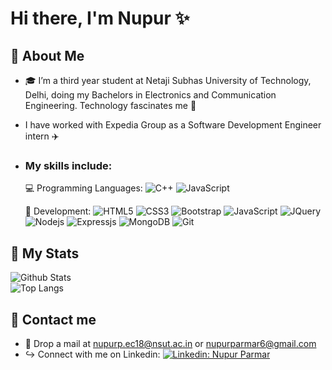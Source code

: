 

<!--
**nupurparmar6/nupurparmar6** is a ✨ _special_ ✨ repository because its `README.md` (this file) appears on your GitHub profile.

Here are some ideas to get you started:

- 🔭 I’m currently working on ...
- 🌱 I’m currently learning ...
- 👯 I’m looking to collaborate on ...
- 🤔 I’m looking for help with ...
- 💬 Ask me about ...
- 📫 How to reach me: ...
- 😄 Pronouns: ...
- ⚡ Fun fact: ...
-->
# Hi there, I'm Nupur :sparkles:


## :star2: About Me 

- :mortar_board: I’m a third year student at Netaji Subhas University of Technology, Delhi, doing my Bachelors in Electronics and Communication Engineering. Technology fascinates me :space_invader:
- I have worked with Expedia Group as a Software Development Engineer intern :airplane:
- ### My skills include:
  :computer: Programming Languages:
  ![C++](https://img.shields.io/badge/C%2B%2B-00599C?style=for-the-badge&logo=c%2B%2B&logoColor=white)
  ![JavaScript](https://img.shields.io/badge/-JavaScript-black?style=flat-square&logo=javascript)  

  :wrench: Development:
  ![HTML5](https://img.shields.io/badge/-HTML5-E34F26?style=flat-square&logo=html5&logoColor=white)
  ![CSS3](https://img.shields.io/badge/-CSS3-1572B6?style=flat-square&logo=css3)
  ![Bootstrap](https://img.shields.io/badge/-Bootstrap-563D7C?style=flat-square&logo=bootstrap)
  ![JavaScript](https://img.shields.io/badge/-JavaScript-black?style=flat-square&logo=javascript)
  ![JQuery](https://img.shields.io/badge/jQuery-0769AD?style=for-the-badge&logo=jquery&logoColor=white)
  ![Nodejs](https://img.shields.io/badge/-Nodejs-black?style=flat-square&logo=Node.js)
  ![Expressjs](https://img.shields.io/badge/Express.js-000000?style=for-the-badge&logo=express&logoColor=white)
  ![MongoDB](https://img.shields.io/badge/-MongoDB-black?style=flat-square&logo=mongodb)
  ![Git](https://img.shields.io/badge/-Git-black?style=flat-square&logo=git)  
  
## :star2: My Stats

![Github Stats](https://github-readme-stats.vercel.app/api?username=nupurparmar6&count_private=true&show_icons=true&include_all_commits=true)  
![Top Langs](https://github-readme-stats.vercel.app/api/top-langs/?username=nupurparmar6&hide=TeX&layout=compact)

## :star2: Contact me
- :email: Drop a mail at nupurp.ec18@nsut.ac.in or nupurparmar6@gmail.com  
- :arrow_right_hook: Connect with me on Linkedin: [![Linkedin: Nupur Parmar](https://img.shields.io/badge/nupurparmar-blue?style=flat-square&logo=Linkedin&logoColor=white&link=https://www.linkedin.com/in/nupur-parmar-98702717b/)](https://www.linkedin.com/in/nupur-parmar-98702717b/)




